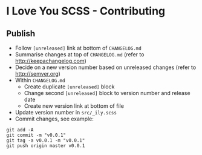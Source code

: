 I Love You SCSS - Contributing
==============================

Publish
-------

- Follow `[unreleased]` link at bottom of `CHANGELOG.md`
- Summarise changes at top of `CHANGELOG.md` (refer to http://keepachangelog.com)
- Decide on a new version number based on unreleased changes (refer to http://semver.org)
- Within `CHANGELOG.md`
    - Create duplicate `[unreleased]` block
    - Change second `[unreleased]` block to version number and release date
    - Create new version link at bottom of file
- Update version number in `src/_ily.scss`
- Commit changes, see example:

```
git add -A
git commit -m "v0.0.1"
git tag -a v0.0.1 -m "v0.0.1"
git push origin master v0.0.1
```
